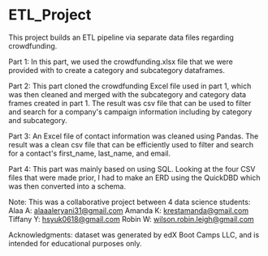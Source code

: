 # ETL_Project

This project builds an ETL pipeline via separate data files regarding crowdfunding.

Part 1: In this part, we used the crowdfunding.xlsx file that we were provided with to create a category and subcategory dataframes. 

Part 2: This part cloned the crowdfunding Excel file used in part 1, which was then cleaned and merged with the subcategory and category data frames created in part 1. The result was csv file that can be used to filter and search for a company's campaign information including by category and subcategory.

Part 3:  An Excel file of contact information was cleaned using Pandas.  The result was a clean csv file that can be efficiently used to filter and search for a contact's first_name, last_name, and email.

Part 4: This part was mainly based on using SQL. Looking at the four CSV files that were made prior, I had to make an ERD using the QuickDBD which was then converted into a schema.  

 
Note: This was a collaborative project between 4 data science students: 
Alaa A: alaaaleryani31@gmail.com 
Amanda K: krestamanda@gmail.com 
Tiffany Y: hsyuk0618@gmail.com 
Robin W: wilson.robin.leigh@gmail.com

Acknowledgments:  dataset was generated by edX Boot Camps LLC, and is intended for educational purposes only.
